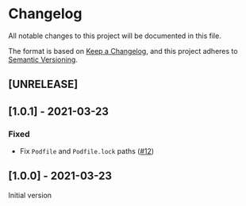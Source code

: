 # Changelog
All notable changes to this project will be documented in this file.

The format is based on [Keep a Changelog](https://keepachangelog.com/en/1.0.0/),
and this project adheres to [Semantic Versioning](https://semver.org/spec/v2.0.0.html).

## [UNRELEASE]

## [1.0.1] - 2021-03-23

### Fixed

- Fix `Podfile` and `Podfile.lock` paths ([#12](https://github.com/faberNovel/ad_licenselint/pull/12))

## [1.0.0] - 2021-03-23

Initial version
